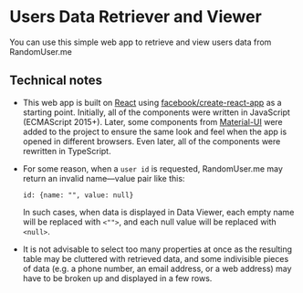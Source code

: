 # Users Data Retriever and Viewer

You can use this simple web app to retrieve and view users data from RandomUser.me

## Technical notes

*   This web app is built on [React](https://reactjs.org/) using [facebook/create-react-app](https://github.com/facebook/create-react-app) as a starting point. Initially, all of the components were written in JavaScript (ECMAScript 2015+). Later, some components from [Material-UI](https://material-ui.com/) were added to the project to ensure the same look and feel when the app is opened in different browsers. Even later, all of the components were rewritten in TypeScript.

*   For some reason, when a `user id` is requested, RandomUser.me may return an invalid name—value pair like this:

    `id: {name: "", value: null}`

    In such cases, when data is displayed in Data Viewer, each empty name will be replaced with `<"">`, and each null value will be replaced with `<null>`.

*   It is not advisable to select too many properties at once as the resulting table may be cluttered with retrieved data, and some indivisible pieces of data (e.g. a phone number, an email address, or a web address) may have to be broken up and displayed in a few rows.